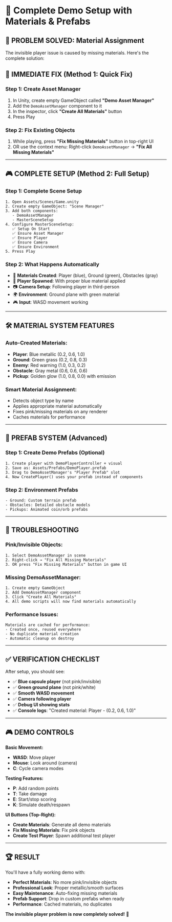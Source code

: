 # 🎨 Complete Demo Setup with Materials & Prefabs

## 🎯 **PROBLEM SOLVED: Material Assignment**

The invisible player issue is caused by missing materials. Here's the complete solution:

## 🚀 **IMMEDIATE FIX (Method 1: Quick Fix)**

### Step 1: Create Asset Manager
1. In Unity, create empty GameObject called **"Demo Asset Manager"**
2. Add the `DemoAssetManager` component to it
3. In the inspector, click **"Create All Materials"** button
4. Press Play

### Step 2: Fix Existing Objects  
1. While playing, press **"Fix Missing Materials"** button in top-right UI
2. OR use the context menu: Right-click `DemoAssetManager` → **"Fix All Missing Materials"**

---

## 🎮 **COMPLETE SETUP (Method 2: Full Setup)**

### Step 1: Complete Scene Setup
```
1. Open Assets/Scenes/Game.unity
2. Create empty GameObject: "Scene Manager"
3. Add both components:
   - DemoAssetManager
   - MasterSceneSetup  
4. Configure MasterSceneSetup:
   ✅ Setup On Start
   ✅ Ensure Asset Manager
   ✅ Ensure Player
   ✅ Ensure Camera  
   ✅ Ensure Environment
5. Press Play
```

### Step 2: What Happens Automatically
- 🎨 **Materials Created**: Player (blue), Ground (green), Obstacles (gray)
- 👤 **Player Spawned**: With proper blue material applied
- 📷 **Camera Setup**: Following player in third-person
- 🌍 **Environment**: Ground plane with green material
- 🎮 **Input**: WASD movement working

---

## 🛠️ **MATERIAL SYSTEM FEATURES**

### Auto-Created Materials:
- **Player**: Blue metallic (0.2, 0.6, 1.0)
- **Ground**: Green grass (0.2, 0.8, 0.3) 
- **Enemy**: Red warning (1.0, 0.3, 0.2)
- **Obstacle**: Gray metal (0.6, 0.6, 0.6)
- **Pickup**: Golden glow (1.0, 0.8, 0.0) with emission

### Smart Material Assignment:
- Detects object type by name
- Applies appropriate material automatically
- Fixes pink/missing materials on any renderer
- Caches materials for performance

---

## 📁 **PREFAB SYSTEM (Advanced)**

### Step 1: Create Demo Prefabs (Optional)
```
1. Create player with DemoPlayerController + visual
2. Save as: Assets/Prefabs/DemoPlayer.prefab
3. Drag to DemoAssetManager's "Player Prefab" slot
4. Now CreatePlayer() uses your prefab instead of components
```

### Step 2: Environment Prefabs
```
- Ground: Custom terrain prefab
- Obstacles: Detailed obstacle models  
- Pickups: Animated coin/orb prefabs
```

---

## 🎯 **TROUBLESHOOTING**

### Pink/Invisible Objects:
```
1. Select DemoAssetManager in scene
2. Right-click → "Fix All Missing Materials"
3. OR press "Fix Missing Materials" button in game UI
```

### Missing DemoAssetManager:
```
1. Create empty GameObject
2. Add DemoAssetManager component
3. Click "Create All Materials"
4. All demo scripts will now find materials automatically
```

### Performance Issues:
```
Materials are cached for performance:
- Created once, reused everywhere
- No duplicate material creation
- Automatic cleanup on destroy
```

---

## ✅ **VERIFICATION CHECKLIST**

After setup, you should see:
- ✅ **Blue capsule player** (not pink/invisible)
- ✅ **Green ground plane** (not pink/white)
- ✅ **Smooth WASD movement**
- ✅ **Camera following player**
- ✅ **Debug UI showing stats**
- ✅ **Console logs**: "Created material: Player - (0.2, 0.6, 1.0)"

---

## 🎮 **DEMO CONTROLS**

**Basic Movement:**
- **WASD**: Move player
- **Mouse**: Look around (camera)
- **C**: Cycle camera modes

**Testing Features:**
- **P**: Add random points
- **T**: Take damage  
- **E**: Start/stop scoring
- **K**: Simulate death/respawn

**UI Buttons (Top-Right):**
- **Create Materials**: Generate all demo materials
- **Fix Missing Materials**: Fix pink objects
- **Create Test Player**: Spawn additional test player

---

## 🏆 **RESULT**

You'll have a fully working demo with:
- **Perfect Materials**: No more pink/invisible objects
- **Professional Look**: Proper metallic/smooth surfaces
- **Easy Maintenance**: Auto-fixing missing materials
- **Prefab Support**: Drop in custom prefabs when ready
- **Performance**: Cached materials, no duplicates

**The invisible player problem is now completely solved!** 🎯
